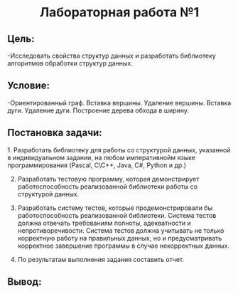 <h1 align="center">  Лабораторная работа №1 </h1>
<h2> Цель: </h2>
<a>-Исследовать свойства структур данных и разработать библиотеку алгоритмов обработки структур данных.</a>
<h2> Условие: </h2>
<a>-Ориентированный граф. Вставка вершины. Удаление вершины.
Вставка дуги. Удаление дуги. Построение дерева обхода в ширину.</a>
<h2>Постановка задачи: </h2>
<a> 1. Разработать библиотеку для работы со структурой данных, указанной в
индивидуальном задании, на любом императивнойм языке
программирования (Pascal, C\C++, Java, C#, Python и др.)
  
  2. Разработать тестовую программу, которая демонстрирует
работоспособность реализованной библиотеки работы со структурой
данных.
  
  3. Разработать систему тестов, которые продемонстрировали бы
работоспособность реализованной библиотеки. Система тестов должна
отвечать требованиям полноты, адекватности и непротиворечивости.
Система тестов должна учитывать не только корректную работу на
правильных данных, но и предусматривать корректное завершение
программы в случае некорректных данных.
  
  4. По результатам выполнения задания составить отчет.</a>
<h2> Вывод: </h2>
<a></a>

